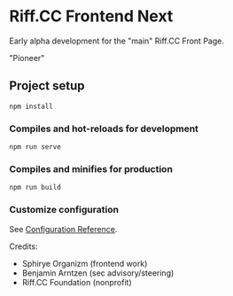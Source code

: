 # Riff.CC Frontend Next

Early alpha development for the "main" Riff.CC Front Page.

"Pioneer"

## Project setup
```
npm install
```

### Compiles and hot-reloads for development
```
npm run serve
```

### Compiles and minifies for production
```
npm run build
```

### Customize configuration
See [Configuration Reference](https://cli.vuejs.org/config/).

Credits:
- Sphirye Organizm (frontend work)
- Benjamin Arntzen (sec advisory/steering)
- Riff.CC Foundation (nonprofit)
